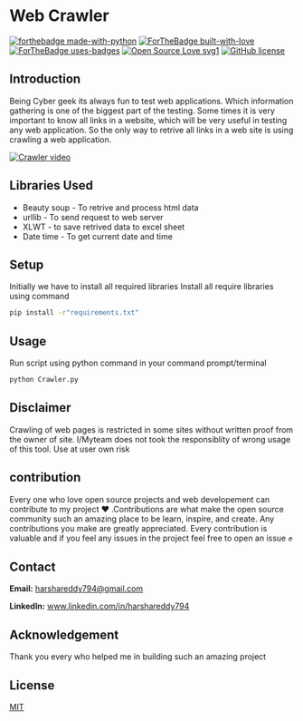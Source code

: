 # Web Crawler
[![forthebadge made-with-python](http://ForTheBadge.com/images/badges/made-with-python.svg)](https://www.python.org/)
[![ForTheBadge built-with-love](http://ForTheBadge.com/images/badges/built-with-love.svg)](https://GitHub.com/Naereen/)
[![ForTheBadge uses-badges](http://ForTheBadge.com/images/badges/uses-badges.svg)](http://ForTheBadge.com)
[![Open Source Love svg1](https://badges.frapsoft.com/os/v1/open-source.svg?v=103)](https://github.com/ellerbrock/open-source-badges/)
[![GitHub license](https://img.shields.io/github/license/Naereen/StrapDown.js.svg)](https://github.com/Naereen/StrapDown.js/blob/master/LICENSE)

## Introduction
Being Cyber geek its always fun to test web applications. Which information gathering is one of the biggest part of the testing.
Some times it is very important to know all links in a website, which will be very useful in testing any web application.
So the only way to retrive all links in a web site is using crawling a web application.

[![Crawler video](https://res.cloudinary.com/marcomontalbano/image/upload/v1591805671/video_to_markdown/images/youtube--2-YbRrHZRWY-c05b58ac6eb4c4700831b2b3070cd403.jpg)](https://youtu.be/2-YbRrHZRWY "Crawler video")

## Libraries Used
* Beauty soup - To retrive and process html data
* urllib - To send request to web server
* XLWT - to save retrived data to excel sheet
* Date time - To get current date and time

## Setup
Initially we have to install all required libraries
Install all require libraries using command
```bash 
pip install -r"requirements.txt"
```

## Usage
Run script using python command in your command prompt/terminal
```bash 
python Crawler.py
```
## Disclaimer
Crawling of web pages is restricted in some sites without written proof from the owner of site. 
I/Myteam does not took the responsiblity of wrong usage of this tool. Use at user own risk

## contribution
Every one who love open source projects and web developement can contribute to my project :heart: .Contributions are what make the open source community such an amazing place to be learn, inspire, and create. Any contributions you make are greatly appreciated. 
Every contribution is valuable and if you feel any issues in the project feel free to open an issue :fist:

## Contact
**Email:** harshareddy794@gmail.com

**LinkedIn:** www.linkedin.com/in/harshareddy794

## Acknowledgement
Thank you every who helped me in building such an amazing project 

## License
[MIT](https://choosealicense.com/licenses/mit/)
